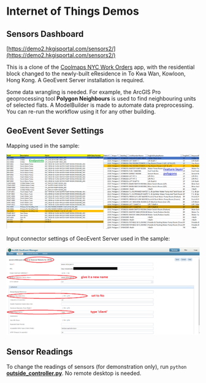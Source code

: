 # Internet of Things Demos

## Sensors Dashboard

[https://demo2.hkgisportal.com/sensors2/](https://demo2.hkgisportal.com/sensors2/)

This is a clone of the [Coolmaps NYC Work Orders](https://coolmaps.esri.com/NYC/NYCHA/dashboard/) app, with the residential block changed to the newly-built eResidence in To Kwa Wan, Kowloon, Hong Kong. A GeoEvent Server installation is required.

Some data wrangling is needed. For example, the ArcGIS Pro geoprocessing tool **Polygon Neighbours** is used to find neighbouring units of selected flats. A ModelBuilder is made to automate data preprocessing. You can re-run the workflow using it for any other building.

## GeoEvent Sever Settings

Mapping used in the sample:

![mapping](img/mapping.png)

Input connector settings of GeoEvent Server used in the sample:

![settings](img/settings.png)

## Sensor Readings

To change the readings of sensors (for demonstration only), run `python `[**outside_controller.py**](outside_controller.py). No remote desktop is needed.

